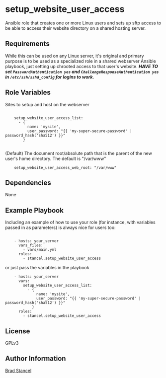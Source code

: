 setup_website_user_access
=========================

Ansible role that creates one or more Linux users and sets up sftp access to be able to access their website directory on a shared hosting server.

Requirements
------------

While this can be used on any Linux server, it's original and primary purpose is to be used as a specialized role in a shared webserver Ansible playbook, just setting up chrooted access to that user's website. ***HAVE TO set `PasswordAuthentication yes` and `ChallengeResponseAuthentication yes` in `/etc/ssh/sshd_config` for logins to work.***

Role Variables
--------------

Sites to setup and host on the webserver

```

	setup_website_user_access_list:
	  - {
		  name: 'mysite',
		  user_password: "{{ 'my-super-secure-password' | password_hash('sha512') }}"
		}  
  
```

(Default) The document root/absolute path that is the parent of the new user's home directory. The default is "/var/www"

```
	setup_website_user_access_web_root: "/var/www"
```

Dependencies
------------

None

Example Playbook
----------------

Including an example of how to use your role (for instance, with variables passed in as parameters) is always nice for users too:

```

	- hosts: your_server
	  vars_files:
	    - vars/main.yml
	  roles:
	    - stancel.setup_website_user_access 
```

or just pass the variables in the playbook

```
	- hosts: your_server 
	  vars:
        setup_website_user_access_list:
          - {
              name: 'mysite',
              user_password: "{{ 'my-super-secure-password' | password_hash('sha512') }}"
            }
	  roles:
	    - stancel.setup_website_user_access  

```
  
License
-------

GPLv3

Author Information
------------------

[Brad Stancel](https://github.com/stancel) 

